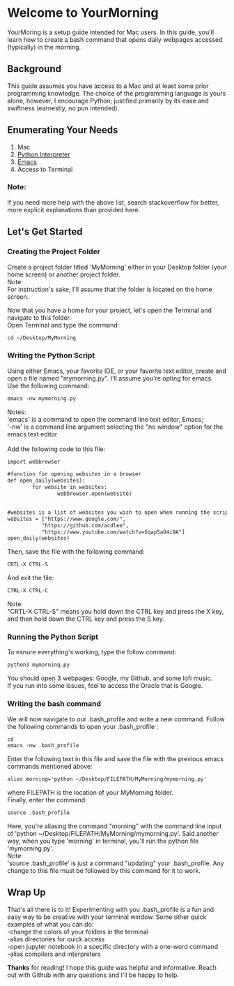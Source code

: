 # Welcome to YourMorning

YourMoring is a setup guide intended for Mac users. In this guide, you'll learn how to 
create a bash command that opens daily webpages accessed (typically) in the morning.

## Background

This guide assumes you have access to a Mac and at least some prior programming
knowledge. The choice of the programming language is yours alone, however, I 
encourage Python; justified primarily by its ease and swiftness (earnestly, no pun intended). 

## Enumerating Your Needs
1. Mac
2. [Python Interpreter](https://www.python.org/downloads/mac-osx/)
3. [Emacs](https://www.gnu.org/software/emacs/download.html)
4. Access to Terminal

### Note: 
If you need more help with the above list, search stackoverflow
for better, more explicit explanations than provided here.

## Let's Get Started

### Creating the Project Folder
Create a project folder titled 'MyMorning' either in your Desktop folder (your home screen)
or another project folder.<br />
Note:<br />For instruction's sake, I'll assume that the folder is located on the home screen.<br />

Now that you have a home for your project, let's open the Terminal and navigate to this folder.<br />
Open Terminal and type the command:<br />
```markdown
cd ~/Desktop/MyMorning
```
### Writing the Python Script
Using either Emacs, your favorite IDE, or your favorite text editor, create and open a file 
named "mymorning.py". I'll assume you're opting for emacs.<br />
Use the following command:<br />
```markdown
emacs -nw mymorning.py
```
Notes:<br />'emacs' is a command to open the command line text editor, Emacs; <br />
       '-nw' is a command line argument selecting the "no window" option for the emacs text editor
<br /><br />
Add the following code to this file:
```markdown
import webbrowser

#function for opening websites in a browser
def open_daily(websites):
        for website in websites:
                webbrowser.open(website)


#websites is a list of websites you wish to open when running the script
websites = ["https://www.google.com/", 
           "https://github.com/acdlee", 
           "https://www.youtube.com/watch?v=5qap5aO4i9A"]
open_daily(websites)
```

Then, save the file with the following command:<br />
```markdown
CRTL-X CTRL-S
```
And exit the file:<br />
```markdown
CTRL-X CTRL-C
```
Note:<br />"CRTL-X CTRL-S" means you hold down the CTRL key and press the X key,
      and then hold down the CTRL key and press the S key.
      
### Running the Python Script
To esnure everything's working, type the follow command:<br />
```markdown
python3 mymorning.py
```
You should open 3 webpages: Google, my Github, and some lofi music.<br />
If you run into some issues, feel to access the Oracle that is Google. 

### Writing the bash command
We will now navigate to our .bash_profile and write a new command.
Follow the following commands to open your .bash_profile : <br />
```markdown
cd
emacs -nw .bash_profile
```
Enter the following text in this file and save the file with
the previous emacs commands mentioned above:
```markdown
alias morning='python ~/Desktop/FILEPATH/MyMorning/mymorning.py'
```
where FILEPATH is the location of your MyMorning folder. <br />
Finally, enter the command:<br />
```markdown
source .bash_profile
```
Here, you're aliasing the command "morning" with the command line input
of 'python ~/Desktop/FILEPATH/MyMorning/mymorning.py'. Said another way, 
when you type 'morning' in terminal, you'll run the python file
'mymorning.py'. <br />
Note:<br />
'source .bash_profile' is just a command "updating" your .bash_profile.
Any change to this file must be followed by this command for it to work. 

## Wrap Up
That's all there is to it! Experimenting with you .bash_profile is a fun
and easy way to be creative with your terminal window. Some other quick examples 
of what you can do:<br />
-change the colors of your folders in the terminal<br />
-alias directories for quick access<br />
-open jupyter notebook in a specific directory with a one-word command<br />
-alias compilers and interpreters<br /> 

**Thanks** for reading! I hope this guide was helpful and informative. Reach out with Github
with any questions and I'll be happy to help.
